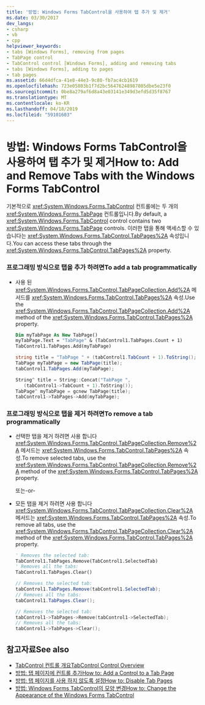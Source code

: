 ```yaml
---
title: '방법: Windows Forms TabControl을 사용하여 탭 추가 및 제거'
ms.date: 03/30/2017
dev_langs:
- csharp
- vb
- cpp
helpviewer_keywords:
- tabs [Windows Forms], removing from pages
- TabPage control
- TabControl control [Windows Forms], adding and removing tabs
- tabs [Windows Forms], adding to pages
- tab pages
ms.assetid: 66d4dfca-41e8-44e3-9c80-fb7ac4cb1619
ms.openlocfilehash: 723e05803b1f7d2bc56476248987085dbe5e23f0
ms.sourcegitcommit: 0be8a279af6d8a43e03141e349d3efd5d35f8767
ms.translationtype: MT
ms.contentlocale: ko-KR
ms.lasthandoff: 04/18/2019
ms.locfileid: "59101603"
---
```

# <a name="how-to-add-and-remove-tabs-with-the-windows-forms-tabcontrol"></a><span data-ttu-id="d9082-102">방법: Windows Forms TabControl을 사용하여 탭 추가 및 제거</span><span class="sxs-lookup"><span data-stu-id="d9082-102">How to: Add and Remove Tabs with the Windows Forms TabControl</span></span>
<span data-ttu-id="d9082-103">기본적으로 <xref:System.Windows.Forms.TabControl> 컨트롤에는 두 개의 <xref:System.Windows.Forms.TabPage> 컨트롤입니다.</span><span class="sxs-lookup"><span data-stu-id="d9082-103">By default, a <xref:System.Windows.Forms.TabControl> control contains two <xref:System.Windows.Forms.TabPage> controls.</span></span> <span data-ttu-id="d9082-104">이러한 탭을 통해 액세스할 수 있습니다는 <xref:System.Windows.Forms.TabControl.TabPages%2A> 속성입니다.</span><span class="sxs-lookup"><span data-stu-id="d9082-104">You can access these tabs through the <xref:System.Windows.Forms.TabControl.TabPages%2A> property.</span></span>  
  
### <a name="to-add-a-tab-programmatically"></a><span data-ttu-id="d9082-105">프로그래밍 방식으로 탭을 추가 하려면</span><span class="sxs-lookup"><span data-stu-id="d9082-105">To add a tab programmatically</span></span>  
  
-   <span data-ttu-id="d9082-106">사용 된 <xref:System.Windows.Forms.TabControl.TabPageCollection.Add%2A> 메서드를 <xref:System.Windows.Forms.TabControl.TabPages%2A> 속성.</span><span class="sxs-lookup"><span data-stu-id="d9082-106">Use the <xref:System.Windows.Forms.TabControl.TabPageCollection.Add%2A> method of the <xref:System.Windows.Forms.TabControl.TabPages%2A> property.</span></span>  
  
    ```vb  
    Dim myTabPage As New TabPage()  
    myTabPage.Text = "TabPage" & (TabControl1.TabPages.Count + 1)  
    TabControl1.TabPages.Add(myTabPage)  
    ```  
  
    ```csharp  
    string title = "TabPage " + (tabControl1.TabCount + 1).ToString();  
    TabPage myTabPage = new TabPage(title);  
    tabControl1.TabPages.Add(myTabPage);  
    ```  
  
    ```cpp  
    String^ title = String::Concat("TabPage ",  
       (tabControl1->TabCount + 1).ToString());  
    TabPage^ myTabPage = gcnew TabPage(title);  
    tabControl1->TabPages->Add(myTabPage);  
    ```  
  
### <a name="to-remove-a-tab-programmatically"></a><span data-ttu-id="d9082-107">프로그래밍 방식으로 탭을 제거 하려면</span><span class="sxs-lookup"><span data-stu-id="d9082-107">To remove a tab programmatically</span></span>  
  
-   <span data-ttu-id="d9082-108">선택한 탭을 제거 하려면 사용 합니다 <xref:System.Windows.Forms.TabControl.TabPageCollection.Remove%2A> 메서드는 <xref:System.Windows.Forms.TabControl.TabPages%2A> 속성.</span><span class="sxs-lookup"><span data-stu-id="d9082-108">To remove selected tabs, use the <xref:System.Windows.Forms.TabControl.TabPageCollection.Remove%2A> method of the <xref:System.Windows.Forms.TabControl.TabPages%2A> property.</span></span>  
  
     <span data-ttu-id="d9082-109">또는</span><span class="sxs-lookup"><span data-stu-id="d9082-109">-or-</span></span>  
  
-   <span data-ttu-id="d9082-110">모든 탭을 제거 하려면 사용 합니다 <xref:System.Windows.Forms.TabControl.TabPageCollection.Clear%2A> 메서드는 <xref:System.Windows.Forms.TabControl.TabPages%2A> 속성.</span><span class="sxs-lookup"><span data-stu-id="d9082-110">To remove all tabs, use the <xref:System.Windows.Forms.TabControl.TabPageCollection.Clear%2A> method of the <xref:System.Windows.Forms.TabControl.TabPages%2A> property.</span></span>  
  
    ```vb  
    ' Removes the selected tab:  
    TabControl1.TabPages.Remove(TabControl1.SelectedTab)  
    ' Removes all the tabs:  
    TabControl1.TabPages.Clear()  
    ```  
  
    ```csharp  
    // Removes the selected tab:  
    tabControl1.TabPages.Remove(tabControl1.SelectedTab);  
    // Removes all the tabs:  
    tabControl1.TabPages.Clear();  
    ```  
  
    ```cpp  
    // Removes the selected tab:  
    tabControl1->TabPages->Remove(tabControl1->SelectedTab);  
    // Removes all the tabs:  
    tabControl1->TabPages->Clear();  
    ```  
  
## <a name="see-also"></a><span data-ttu-id="d9082-111">참고자료</span><span class="sxs-lookup"><span data-stu-id="d9082-111">See also</span></span>

- [<span data-ttu-id="d9082-112">TabControl 컨트롤 개요</span><span class="sxs-lookup"><span data-stu-id="d9082-112">TabControl Control Overview</span></span>](tabcontrol-control-overview-windows-forms.md)
- [<span data-ttu-id="d9082-113">방법: 탭 페이지에 컨트롤 추가</span><span class="sxs-lookup"><span data-stu-id="d9082-113">How to: Add a Control to a Tab Page</span></span>](how-to-add-a-control-to-a-tab-page.md)
- [<span data-ttu-id="d9082-114">방법: 탭 페이지를 사용 하지 않도록 설정</span><span class="sxs-lookup"><span data-stu-id="d9082-114">How to: Disable Tab Pages</span></span>](how-to-disable-tab-pages.md)
- [<span data-ttu-id="d9082-115">방법: Windows Forms TabControl의 모양 변경</span><span class="sxs-lookup"><span data-stu-id="d9082-115">How to: Change the Appearance of the Windows Forms TabControl</span></span>](how-to-change-the-appearance-of-the-windows-forms-tabcontrol.md)
